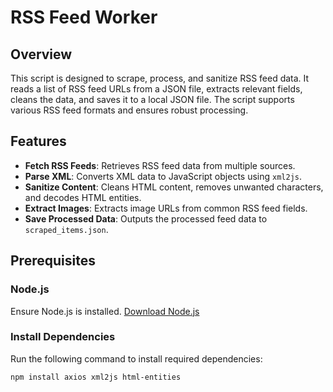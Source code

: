 # RSS Feed Worker

## Overview
This script is designed to scrape, process, and sanitize RSS feed data. It reads a list of RSS feed URLs from a JSON file, extracts relevant fields, cleans the data, and saves it to a local JSON file. The script supports various RSS feed formats and ensures robust processing.

## Features
- **Fetch RSS Feeds**: Retrieves RSS feed data from multiple sources.
- **Parse XML**: Converts XML data to JavaScript objects using `xml2js`.
- **Sanitize Content**: Cleans HTML content, removes unwanted characters, and decodes HTML entities.
- **Extract Images**: Extracts image URLs from common RSS feed fields.
- **Save Processed Data**: Outputs the processed feed data to `scraped_items.json`.

## Prerequisites
### Node.js
Ensure Node.js is installed. [Download Node.js](https://nodejs.org/)

### Install Dependencies
Run the following command to install required dependencies:
```bash
npm install axios xml2js html-entities
